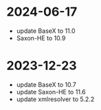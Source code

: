 # 2024-06-17
* update BaseX to 11.0
* Saxon-HE to 10.9

# 2023-12-23
* update BaseX to 10.7
* update Saxon-HE to 11.6
* update xmlresolver to 5.2.2
